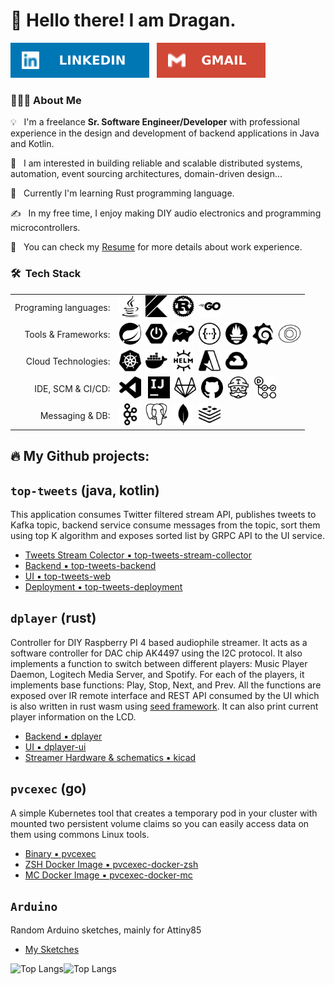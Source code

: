 # 👋 Hello there! I am Dragan.
<a href="https://www.linkedin.com/in/dragan-ljubojevic-8304162
"><img alt="LinkedIn" src="assets/linkedin.svg"/></a> &nbsp;
<a href="mailto:dragan.ljubojevic@gmail.com"><img alt="Gmail" src="assets/gmail.svg" /></a>
 
### 👨🏼‍💻&nbsp;About Me

💡 &nbsp; I'm a freelance __Sr. Software Engineer/Developer__ with professional experience in the design and development of backend applications in Java and Kotlin. 

🚀 &nbsp; I am interested in building reliable and scalable distributed systems, automation, event sourcing architectures, domain-driven design...

🌱 &nbsp; Currently I'm learning Rust programming language.

✍️ &nbsp; In my free time, I enjoy making DIY audio electronics and programming microcontrollers.

📄 &nbsp; You can check my [Resume](https://drive.google.com) for more details about work experience.

### 🛠 &nbsp;Tech Stack
|||
----:|----
Programing languages:|<img alt="Java" src="assets/java.svg" width=35px>&nbsp;&nbsp;<img alt="Kotlin" src="assets/kotlin.svg" width=35px>&nbsp;&nbsp;<img alt="Rust" src="assets/rust.svg" width=35px>&nbsp;&nbsp;<img alt="Go" src="assets/go.svg" width=35px>
Tools & Frameworks:|<img alt="Spring" src="assets/spring.svg" width=35px>&nbsp;&nbsp;<img alt="Spring Boot" src="assets/springboot.svg" width=35px>&nbsp;&nbsp;<img alt="Gradle" src="assets/gradle.svg" width=35px>&nbsp;&nbsp;<img alt="Swagger" src="assets/swagger.svg" width=35px>&nbsp;&nbsp;<img alt="Prometheus" src="assets/prometheus.svg" width=35px>&nbsp;&nbsp;<img alt="Grafana" src="assets/grafana.svg" width=35px>&nbsp;&nbsp;<img alt="Newrelic" src="assets/newrelic.svg" width=35px>
Cloud Technologies:|<img alt="Kubernetes" src="assets/kubernetes.svg" width=35px>&nbsp;&nbsp;<img alt="Docker" src="assets/docker.svg" width=35px>&nbsp;&nbsp;<img alt="Helm" src="assets/helm.svg" width=35px>&nbsp;&nbsp;<img alt="Azure" src="assets/microsoftazure.svg" width=35px>&nbsp;&nbsp;<img alt="Google Cloud" src="assets/googlecloud.svg" width=35px>
IDE, SCM & CI/CD:|<img alt="VSCode" src="assets/visualstudiocode.svg" width=35px>  &nbsp;&nbsp;<img alt="IntelliJ Idea" src="assets/intellijidea.svg" width=35px>&nbsp;&nbsp;<img alt="GitLab" src="assets/gitlab.svg" width=35px>&nbsp;&nbsp;<img alt="Github" src="assets/github.svg" width=35px>&nbsp;&nbsp;<img alt="TravisCI" src="assets/travisci.svg" width=35px>&nbsp;&nbsp;<img alt="TravisCI" src="assets/githubactions.svg" width=35px>
Messaging & DB:|<img alt="Apache Kafka" src="assets/apachekafka.svg" width=35px>&nbsp;&nbsp;<img alt="PostgreSQL" src="assets/postgresql.svg" width=35px>&nbsp;&nbsp;<img alt="MongoDB" src="assets/mongodb.svg" width=35px>&nbsp;&nbsp;<img alt="Redis" src="assets/redis.svg" width=35px>


## 🔥 My Github projects: 
## `top-tweets` (java, kotlin)
This application consumes Twitter filtered stream API, publishes tweets to Kafka topic, backend service consume messages from the topic, sort them using top K algorithm and exposes sorted list by GRPC API to the UI service. 
- [Tweets Stream Colector ▪️ top-tweets-stream-collector](https://github.com/ljufa/top-tweets-stream-collector)
- [Backend ▪️ top-tweets-backend](https://github.com/ljufa/top-tweets-backend)
- [UI ▪️ top-tweets-web](https://github.com/ljufa/top-tweets-web)
- [Deployment ▪️ top-tweets-deployment](https://github.com/ljufa/top-tweets-deployment)


## `dplayer` (rust)
Controller for DIY Raspberry PI 4 based audiophile streamer. It acts as a software controller for DAC chip AK4497 using the I2C protocol. It also implements a function to switch between different players: Music Player Daemon, Logitech Media Server, and Spotify. For each of the players, it implements base functions: Play, Stop, Next, and Prev. All the functions are exposed over IR remote interface and REST API consumed by the UI which is also written in rust wasm using [seed framework](https://seed-rs.org/). It can also print current player information on the LCD.

- [Backend ▪️ dplayer](https://github.com/ljufa/dplayer)
- [UI ▪️ dplayer-ui](https://github.com/ljufa/dplayer-ui)
- [Streamer Hardware & schematics ▪️ kicad](https://github.com/ljufa/kicad)

## `pvcexec` (go)
A simple Kubernetes tool that creates a temporary pod in your cluster with mounted two persistent volume claims so you can easily access data on them using commons Linux tools.
- [Binary ▪️ pvcexec](https://github.com/kubextender/pvcexec)
- [ZSH Docker Image ▪️ pvcexec-docker-zsh](https://github.com/kubextender/pvcexec-docker-zsh)
- [MC Docker Image ▪️ pvcexec-docker-mc](https://github.com/kubextender/pvcexec-docker-mc)

## `Arduino`
Random Arduino sketches, mainly for Attiny85
- [My Sketches](https://github.com/ljufa/arduino)


![Top Langs](https://github-readme-stats.vercel.app/api?username=ljufa&show_icons=true)![Top Langs](https://github-readme-stats.vercel.app/api/top-langs/?username=ljufa)